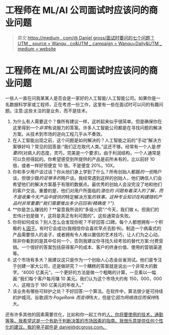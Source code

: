 # 工程师在 ML/AI 公司面试时应该问的商业问题

> 原文:[https://medium . com/@ Daniel gross/面试时要问的七个问题？UTM _ source = Wanqu . co&UTM _ campaign = Wanqu+Daily&UTM _ medium = website](https://medium.com/@danielgross/seven-questions-to-ask-when-interviewing-for-an-ml-job-1963ccee3a19?utm_source=wanqu.co&utm_campaign=Wanqu+Daily&utm_medium=website)

# 工程师在 ML/AI 公司面试时应该问的商业问题



一些人一直在问我某某人是否会是一家好的人工智能/人工智能公司。如果你是一名数据科学家或工程师，正在考虑一份工作，这里有一些在面试时可以问的有趣问题。注意:这些关注的是业务，而不是技术。

1.  为什么有人需要这个？像所有建议一样，这听起来似乎很简单。但是确保你在这里得到一个*非常*有说服力的答案。许多人工智能公司都是在寻找问题的解决方案。从技术到市场的逆向工程几乎从不奏效。
2.  在人工智能出现之前，这个问题是如何解决的？人工智能之前的“手动”解决方案够好吗？常见的回答是:“我们正在取代人类。”这还不够。经常有一个人是*想要的*(对病人的态度，灵巧，完美是一个要求)。由于利润结构，一个人通常是可以负担得起的。你希望感受到所提供的产品是前所未有的，比以前好 10 倍，或者一样好但便宜 10 倍。不是便宜 20%。10X。
3.  你和多少用户谈过话？你从他们身上学到了什么？所有创始人都跟*的一些*用户谈，但很少跟*的足够多的*用户谈。我经常遇到这样的创始人，他们确信人们会希望他们的解决方案基于有限的数据点。最优秀的创始人会没完没了地和他们的客户交谈。重要的是，他们对用户所面临的*潜在的* *问题有着深入的了解，而不是收集今天产品中提供的*特定解决方案*的轶事。这种专业知识在构建随机产品时非常重要(“我们需要推出多少召回率/精确度？”).*
4.  **你是怎么赚钱的？**留意我所说的“多级火箭”:“今天，我们做 x。但我们的宏伟计划是做 Y，这将是真正有利可图的”。这些通常会失败。
5.  你将如何成长？别人怎么会发现你呢？不好回答:口碑。每个人都想拥有一个积极的 [k 因子](https://en.wikipedia.org/wiki/K-factor_(marketing))。有时它会成功(我相信你会喜欢早点去脸书)。制造一个病毒式的产品需要惊人的金子，或者拥有令人难以置信的艺术技巧，让人们为之心动。除非你看到的是其中任何一个，否则我建议你寻找久经考验的替代方案:付费营销。一个很好的答案包括获得客户的成本、客户的终身价值、使用的营销渠道等。
6.  这个市场有多大？我建议这只是作为一个创始人心态金丝雀测试。他们是专注于创建一家大公司，还是做研究？一个糟糕的答案就是说出一个非常大的数字。“4000 亿美元”。一个更好的方法是做一个粗略的计算，一旦乘以一幅画:“我们每个客户每月赚 10 美元。我们认为这个市场大约有 150，000，000 人，这相当于 180 亿美元的年收入。”
7.  该业务有哪些可辩护之处？不好回答:一个算法。在软件中，算法很少是可持续的护城河。谷歌*因为 PageRank 而变得*伟大，但是它*因为网络效应而保持*伟大。

还有许多其他的因素需要优化，比如和你一起工作的[人，你将要使用的技术，通勤等等。我希望这是一个有助于判断决策的市场因素的指南。我很乐意提供任何个性化的建议。我的电子邮件是 daniel@dcgross.com。](/@danielgross/the-frequently-overlooked-path-to-happiness-2af7b17e1d34)


